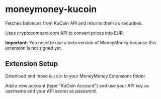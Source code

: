 # moneymoney-kucoin
Fetches balances from KuCoin API and returns them as securities.

Uses cryptocompare.com API to convert prices into EUR.

**Important:** You need to use a beta version of MoneyMoney because this extension is not signed yet.

## Extension Setup

Download and move `kucoin` to your MoneyMoney Extensions folder.

Add a new account (type "KuCoin Account") and use your API key as username and your API secret as password.

